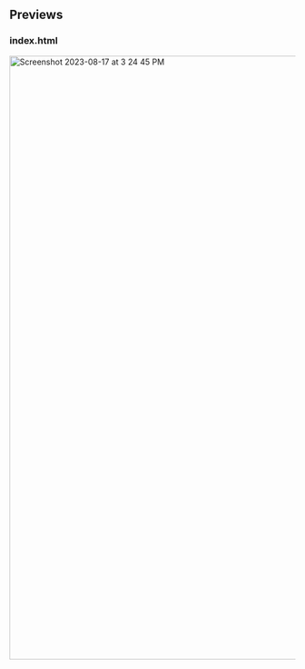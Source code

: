 ## Previews

### index.html

<img width="1064" alt="Screenshot 2023-08-17 at 3 24 45 PM" src="https://github.com/kishanrajput23/Love-Babbar-Web-Development-Course/assets/70385488/02e5c379-f29a-4824-ab66-47423c51ee6f">

